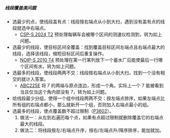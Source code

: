 ##### 线段覆盖类问题

- 选最少的点，使线段盖有点：线段按右端点从小到大扫，遇到没有盖有点的线段就选中右端点。
  - [CSP-S 2024 T2](https://www.luogu.com.cn/problem/P11232) 预处理每辆车会被哪个区间的测速仪检测到，转为如上问题。
- 选最少的线段，使目标区间全覆盖：找到覆盖目标区间左端点且右端点最大的线段，选择该线段，缩短目标区间后重复操作。
  - [NOIP-S 2010 T4](https://www.luogu.com.cn/problem/P1514) 预处理在第一行某列放下一个蓄水厂后能使最后一行哪个区间有水，转为如上问题。
- 选最多的线段，使线段两两不交：线段按右端点从小到大扫，找到一个没有相交的就计入答案。
  - [ABC225E](https://www.luogu.com.cn/problem/AT_abc225_e) 将 7 的两端与原点连边，形成一个角。实际上一个 7 能被看到当且仅当这个角内部没有 7，转为如上问题。
- 给线段最少分组，使得一个组中线段两两不交：按左端点排序，如果左端点比所有组的右端点都小，那么就新开一个组，否则加入右端点最小的组。
- 选最多的线段，使点覆盖数不超过限制（[P3602](https://www.luogu.com.cn/problem/P3602)）。
  1. 做法一：从左到右遍历每个点，如果有点超过限制就删除覆盖它的右端点最大的线段。
  2. 做法二：将线段按左/右端点升序，按右/左端点升/降序排序，能加就加。
